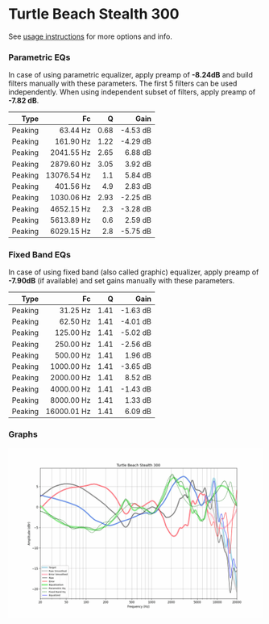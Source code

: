 # Turtle Beach Stealth 300
See [usage instructions](https://github.com/jaakkopasanen/AutoEq#usage) for more options and info.

### Parametric EQs
In case of using parametric equalizer, apply preamp of **-8.24dB** and build filters manually
with these parameters. The first 5 filters can be used independently.
When using independent subset of filters, apply preamp of **-7.82 dB**.

| Type    | Fc          |    Q | Gain     |
|--------:|------------:|-----:|---------:|
| Peaking | 63.44 Hz    | 0.68 | -4.53 dB |
| Peaking | 161.90 Hz   | 1.22 | -4.29 dB |
| Peaking | 2041.55 Hz  | 2.65 | 6.88 dB  |
| Peaking | 2879.60 Hz  | 3.05 | 3.92 dB  |
| Peaking | 13076.54 Hz | 1.1  | 5.84 dB  |
| Peaking | 401.56 Hz   | 4.9  | 2.83 dB  |
| Peaking | 1030.06 Hz  | 2.93 | -2.25 dB |
| Peaking | 4652.15 Hz  | 2.3  | -3.28 dB |
| Peaking | 5613.89 Hz  | 0.6  | 2.59 dB  |
| Peaking | 6029.15 Hz  | 2.8  | -5.75 dB |

### Fixed Band EQs
In case of using fixed band (also called graphic) equalizer, apply preamp of **-7.90dB**
(if available) and set gains manually with these parameters.

| Type    | Fc          |    Q | Gain     |
|--------:|------------:|-----:|---------:|
| Peaking | 31.25 Hz    | 1.41 | -1.63 dB |
| Peaking | 62.50 Hz    | 1.41 | -4.01 dB |
| Peaking | 125.00 Hz   | 1.41 | -5.02 dB |
| Peaking | 250.00 Hz   | 1.41 | -2.56 dB |
| Peaking | 500.00 Hz   | 1.41 | 1.96 dB  |
| Peaking | 1000.00 Hz  | 1.41 | -3.65 dB |
| Peaking | 2000.00 Hz  | 1.41 | 8.52 dB  |
| Peaking | 4000.00 Hz  | 1.41 | -1.43 dB |
| Peaking | 8000.00 Hz  | 1.41 | 1.33 dB  |
| Peaking | 16000.01 Hz | 1.41 | 6.09 dB  |

### Graphs
![](./Turtle%20Beach%20Stealth%20300.png)